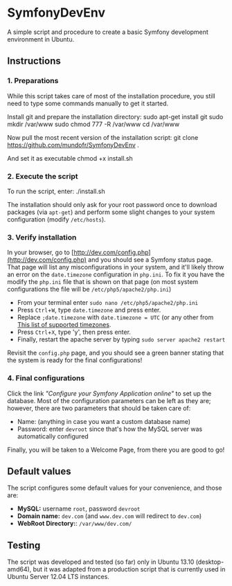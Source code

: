 SymfonyDevEnv
=============

A simple script and procedure to create a basic Symfony development environment in Ubuntu.

## Instructions ##
### 1. Preparations ###
While this script takes care of most of the installation procedure, you still need to type some commands manually to get it started.

Install git and prepare the installation directory:
	sudo apt-get install git
	sudo mkdir /var/www
	sudo chmod 777 -R /var/www
	cd /var/www

Now pull the most recent version of the installation script:
	git clone https://github.com/mundofr/SymfonyDevEnv .

And set it as executable
	chmod +x install.sh

### 2. Execute the script ###
To run the script, enter:
	./install.sh

The installation should only ask for your root password once to download packages (via `apt-get`) and perform some slight changes to your system configuration (modify `/etc/hosts`).

### 3. Verify installation ###
In your browser, go to [http://dev.com/config.php](http://dev.com/config.php) and you should see a Symfony status page. That page will list any misconfigurations in your system, and it'll likely throw an error on the `date.timezone` configuration in `php.ini`. To fix it you have the modify the `php.ini` file that is shown on that page (on most system configurations the file will be `/etc/php5/apache2/php.ini`)

- From your terminal enter `sudo nano /etc/php5/apache2/php.ini`
- Press `Ctrl`+`W`, type `date.timezone` and press enter.
- Replace `;date.timezone` with `date.timezone = UTC` (or any other from [This list of supported timezones](http://www.php.net/manual/en/timezones.php).
- Press `Ctrl`+`X`, type 'y', then press enter.
- Finally, restart the apache server by typing `sudo server apache2 restart`

Revisit the `config.php` page, and you should see a green banner stating that the system is ready for the final configurations!

### 4. Final configurations ###
Click the link *"Configure your Symfony Application online"* to set up the database. Most of the configuration parameters can be left as they are; however, there are two parameters that should be taken care of:

* Name: (anything in case you want a custom database name)
* Password: enter `devroot` since that's how the MySQL server was automatically configured

Finally, you will be taken to a Welcome Page, from there you are good to go!

## Default values ##
The script configures some default values for your convenience, and those are:
- **MySQL:** username `root`, password `devroot`
- **Domain name:** `dev.com` (and `www.dev.com` will redirect to `dev.com`)
- **WebRoot Directory:**: `/var/www/dev.com/`


## Testing ##
The script was developed and tested (so far) only in Ubuntu 13.10 (desktop-amd64), but it was adapted from a production script that is currently used in Ubuntu Server 12.04 LTS instances.
